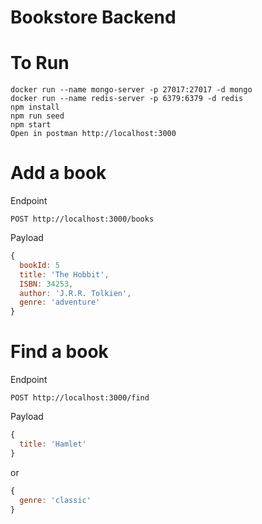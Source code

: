 # Bookstore Backend

# To Run

```
docker run --name mongo-server -p 27017:27017 -d mongo
docker run --name redis-server -p 6379:6379 -d redis
npm install
npm run seed
npm start
Open in postman http://localhost:3000
```

# Add a book
Endpoint
```
POST http://localhost:3000/books
```
Payload
```javascript
{
  bookId: 5
  title: 'The Hobbit',
  ISBN: 34253,
  author: 'J.R.R. Tolkien',
  genre: 'adventure'
}
```

# Find a book
Endpoint
```
POST http://localhost:3000/find
```
Payload
```javascript
{  
  title: 'Hamlet' 
}
```
or 
```javascript
{  
  genre: 'classic' 
}
```
